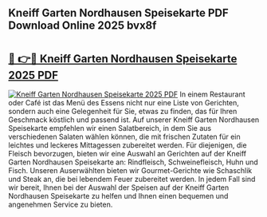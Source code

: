 ## Kneiff Garten Nordhausen Speisekarte PDF Download Online 2025 bvx8f

# <h2><a href="http://gcatzvh.nevu.top/?p=Kneiff+Garten+Nordhausen+Speisekarte">🔗 👉🔴 Kneiff Garten Nordhausen Speisekarte 2025 PDF</a></h2>

[![Kneiff Garten Nordhausen Speisekarte 2025 PDF](https://i.imgur.com/dBaPXMq.png)](http://gcatzvh.nevu.top/?p=Kneiff+Garten+Nordhausen+Speisekarte)
In einem Restaurant oder Café ist das Menü des Essens nicht nur eine Liste von Gerichten, sondern auch eine Gelegenheit für Sie, etwas zu finden, das für Ihren Geschmack köstlich und passend ist. Auf unserer Kneiff Garten Nordhausen Speisekarte empfehlen wir einen Salatbereich, in dem Sie aus verschiedenen Salaten wählen können, die mit frischen Zutaten für ein leichtes und leckeres Mittagessen zubereitet werden. Für diejenigen, die Fleisch bevorzugen, bieten wir eine Auswahl an Gerichten auf der Kneiff Garten Nordhausen Speisekarte an: Rindfleisch, Schweinefleisch, Huhn und Fisch. Unseren Auserwählten bieten wir Gourmet-Gerichte wie Schaschlik und Steak an, die bei lebendem Feuer zubereitet werden. In jedem Fall sind wir bereit, Ihnen bei der Auswahl der Speisen auf der Kneiff Garten Nordhausen Speisekarte zu helfen und Ihnen einen bequemen und angenehmen Service zu bieten.
